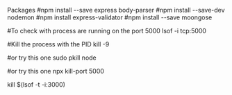 Packages
#npm install --save express body-parser
#npm install --save-dev nodemon
#npm install express-validator
#npm install --save moongose

#To check with process are running on the port 5000
lsof -i tcp:5000

#Kill the process with the PID
kill -9 <PID>

#or try this one 
sudo pkill node

#or try this one
npx kill-port 5000

kill $(lsof -t -i:3000)

